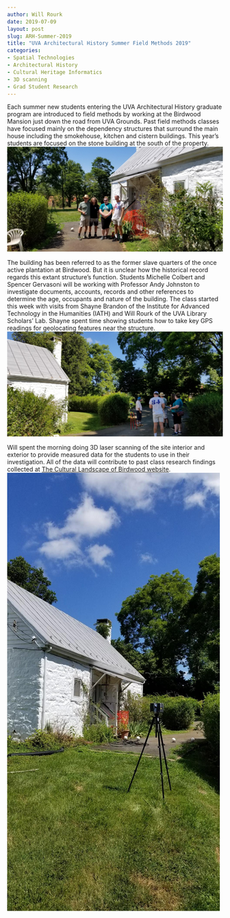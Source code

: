 ```yaml
---
author: Will Rourk
date: 2019-07-09
layout: post
slug: ARH-Summer-2019
title: "UVA Architectural History Summer Field Methods 2019"
categories:
- Spatial Technologies
- Architectural History
- Cultural Heritage Informatics
- 3D scanning
- Grad Student Research
---
```



Each summer new students entering the UVA Architectural History graduate program are introduced to field methods by working at the Birdwood Mansion just down the road from UVA Grounds.  Past field methods classes have focused mainly on the dependency structures that surround the main house including the smokehouse, kitchen and cistern buildings.  This year’s students are focused on the stone building at the south of the property.  
![ARH Students with Prof Andy Johnston](/assets/post-media/2019-07-09-Birdwood-summer2019-01.jpg)

The building has been referred to as the former slave quarters of the once active plantation at Birdwood.  But it is unclear how the historical record regards this extant structure’s function.  Students Michelle Colbert and Spencer Gervasoni will be working with Professor Andy Johnston to investigate documents, accounts, records and other references to determine the age, occupants and nature of the building.  The class started this week with visits from Shayne Brandon of the Institute for Advanced Technology in the Humanities (IATH) and Will Rourk of the UVA Library Scholars’ Lab.  Shayne spent time showing students how to take key GPS readings for geolocating features near the structure.  
![Shayne and GPS](/assets/post-media/2019-07-09-Birdwood-summer2019-02.jpg)

Will spent the morning doing 3D laser scanning of the site interior and exterior to provide measured data for the students to use in their investigation.  All of the data will contribute to past class research findings collected at [The Cultural Landscape of Birdwood website](http://fieldmethods.iath.virginia.edu/16SuARH5611/). 
![3D laser scanning](/assets/post-media/2019-07-09-Birdwood-summer2019-03.jpg)
